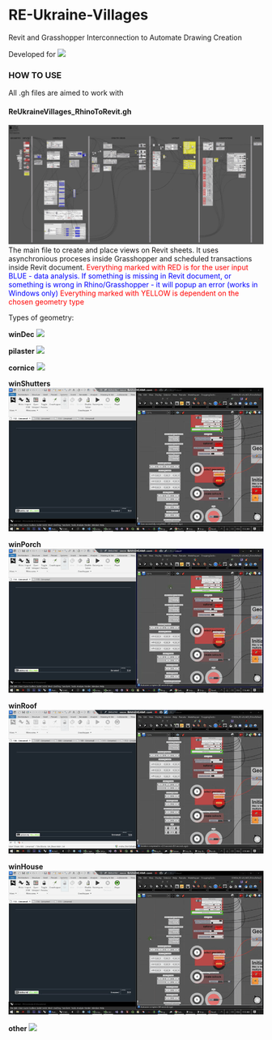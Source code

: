 # RE-Ukraine-Villages
 Revit and Grasshopper Interconnection to Automate Drawing Creation

Developed for
![](https://images.squarespace-cdn.com/content/v1/5ab705d1f407b4b46a9e7fa5/1542746636064-GIGN0KX9N9JUX9N5BDHW/balbek_logo_new.png?format=1000w)


### HOW TO USE
All .gh files are aimed to work with 

#### ReUkraineVillages_RhinoToRevit.gh
![](https://github.com/skibadubskiybadubs/RE-Ukraine-Villages/blob/main/utils/ReUkraineVillages_RhinoToRevit.png)
The main file to create and place views on Revit sheets.
It uses asynchronious proceses inside Grasshopper and scheduled transactions inside Revit document.
<font color="red">Everything marked with RED is for the user input</font>
<font color="blue">BLUE - data analysis. If something is missing in Revit document, or something is wrong in Rhino/Grasshopper - it will popup an error (works in Windows only)</font>
<font color="red">Everything marked with YELLOW is dependent on the chosen geometry type</font>

Types of geometry:

**winDec**
![](https://github.com/skibadubskiybadubs/RE-Ukraine-Villages/blob/main/utils/gifs/winDec.gif)

**pilaster**
![](https://github.com/skibadubskiybadubs/RE-Ukraine-Villages/blob/main/utils/gifs/pilaster.gif)

**cornice**
![](https://github.com/skibadubskiybadubs/RE-Ukraine-Villages/blob/main/utils/gifs/cornice.gif)

**winShutters**
![](https://github.com/skibadubskiybadubs/RE-Ukraine-Villages/blob/main/utils/gifs/winShutters.gif)

**winPorch**
![](https://github.com/skibadubskiybadubs/RE-Ukraine-Villages/blob/main/utils/gifs/winPorch.gif)

**winRoof**
![](https://github.com/skibadubskiybadubs/RE-Ukraine-Villages/blob/main/utils/gifs/winRoof.gif)

**winHouse**
![](https://github.com/skibadubskiybadubs/RE-Ukraine-Villages/blob/main/utils/gifs/winHouse.gif)

**other**
![](https://github.com/skibadubskiybadubs/RE-Ukraine-Villages/blob/main/utils/gifs/other.gif)